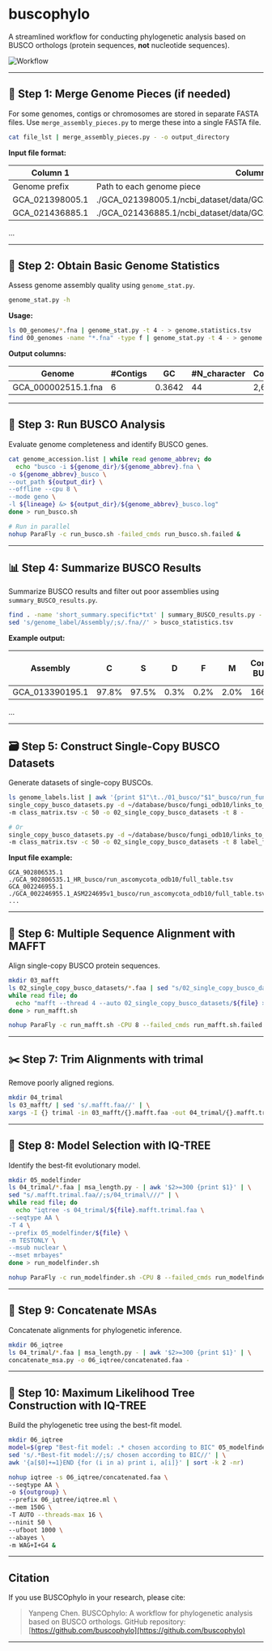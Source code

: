 # buscophylo

A streamlined workflow for conducting phylogenetic analysis based on BUSCO orthologs (protein sequences, **not** nucleotide sequences).

![Workflow](images/gpa_workflow.jpg)

---

## 🚩 Step 1: Merge Genome Pieces (if needed)

For some genomes, contigs or chromosomes are stored in separate FASTA files. Use `merge_assembly_pieces.py` to merge these into a single FASTA file.

```bash
cat file_lst | merge_assembly_pieces.py - -o output_directory
```

**Input file format:**

| Column 1           | Column 2                                                         |
|--------------------|------------------------------------------------------------------|
| Genome prefix      | Path to each genome piece                                        |
|GCA_021398005.1 | ./GCA_021398005.1/ncbi_dataset/data/GCA_021398005.1/GCA_021398005.fna|
|GCA_021436885.1 | ./GCA_021436885.1/ncbi_dataset/data/GCA_021436885.1/chr1.fna|
...

---

## 🧮 Step 2: Obtain Basic Genome Statistics

Assess genome assembly quality using `genome_stat.py`.

```bash
genome_stat.py -h
```

**Usage:**
```bash
ls 00_genomes/*.fna | genome_stat.py -t 4 - > genome.statistics.tsv
find 00_genomes -name "*.fna" -type f | genome_stat.py -t 4 - > genome.statistics.tsv
```

**Output columns:**

| Genome | #Contigs | GC | #N_character | Contig_longest | Contig_minimum | N90 | L90 | N50 | L50 | N75 | L75 |
|--------|----------|----|--------------|----------------|----------------|-----|-----|-----|-----|-----|-----|
|GCA_000002515.1.fna|  6|  0.3642|  44 | 2,602,197|  1,062,590 | 1,320,834 | 5 | 1,753,957 | 3 | 1,715,506|  4 |

---

## 🧬 Step 3: Run BUSCO Analysis

Evaluate genome completeness and identify BUSCO genes.

```bash
cat genome_accession.list | while read genome_abbrev; do
  echo "busco -i ${genome_dir}/${genome_abbrev}.fna \
-o ${genome_abbrev}_busco \
--out_path ${output_dir} \
--offline --cpu 8 \
--mode geno \
-l ${lineage} &> ${output_dir}/${genome_abbrev}_busco.log"
done > run_busco.sh

# Run in parallel
nohup ParaFly -c run_busco.sh -failed_cmds run_busco.sh.failed &
```

---

## 📊 Step 4: Summarize BUSCO Results

Summarize BUSCO results and filter out poor assemblies using `summary_BUSCO_results.py`.

```bash
find . -name 'short_summary.specific*txt' | summary_BUSCO_results.py - | \
sed 's/genome_label/Assembly/;s/.fna//' > busco_statistics.tsv
```

**Example output:**

| Assembly         | C     | S     | D     | F     | M     | Complete BUSCOs | Single-copy BUSCOs | Duplicated BUSCOs | Fragmented BUSCOs | Missing BUSCOs | Total BUSCO groups |
|------------------|-------|-------|-------|-------|-------|-----------------|--------------------|-------------------|-------------------|----------------|--------------------|
| GCA_013390195.1  | 97.8% | 97.5% | 0.3%  | 0.2%  | 2.0%  | 1669            | 1664               | 5                 | 3                 | 34             | 1706               |
...

---

## 🗃️ Step 5: Construct Single-Copy BUSCO Datasets

Generate datasets of single-copy BUSCOs.

```bash
ls genome_labels.list | awk '{print $1"\t../01_busco/"$1"_busco/run_fungi_odb10/full_table.tsv"}' | \
single_copy_busco_datasets.py -d ~/database/busco/fungi_odb10/links_to_ODB10.txt \
-m class_matrix.tsv -c 50 -o 02_single_copy_busco_datasets -t 8 -

# Or
single_copy_busco_datasets.py -d ~/database/busco/fungi_odb10/links_to_ODB10.txt \
-m class_matrix.tsv -c 50 -o 02_single_copy_busco_datasets -t 8 label_full_table.path.list
```

**Input file example:**
```
GCA_902806535.1    ./GCA_902806535.1_HR_busco/run_ascomycota_odb10/full_table.tsv
GCA_002246955.1    ./GCA_002246955.1_ASM224695v1_busco/run_ascomycota_odb10/full_table.tsv
...
```

---

## 🧩 Step 6: Multiple Sequence Alignment with MAFFT

Align single-copy BUSCO protein sequences.

```bash
mkdir 03_mafft
ls 02_single_copy_busco_datasets/*.faa | sed "s/02_single_copy_busco_datasets\///" | \
while read file; do
  echo "mafft --thread 4 --auto 02_single_copy_busco_datasets/${file} > 03_mafft/${file%.faa}.mafft.faa 2> /dev/null"
done > run_mafft.sh

nohup ParaFly -c run_mafft.sh -CPU 8 --failed_cmds run_mafft.sh.failed &
```

---

## ✂️ Step 7: Trim Alignments with trimal

Remove poorly aligned regions.

```bash
mkdir 04_trimal
ls 03_mafft/ | sed 's/.mafft.faa//' | \
xargs -I {} trimal -in 03_mafft/{}.mafft.faa -out 04_trimal/{}.mafft.trimal.faa -gappyout
```

---

## 🧪 Step 8: Model Selection with IQ-TREE

Identify the best-fit evolutionary model.

```bash
mkdir 05_modelfinder
ls 04_trimal/*.faa | msa_length.py - | awk '$2>=300 {print $1}' | \
sed "s/.mafft.trimal.faa//;s/04_trimal\///" | \
while read file; do
  echo "iqtree -s 04_trimal/${file}.mafft.trimal.faa \
--seqtype AA \
-T 4 \
--prefix 05_modelfinder/${file} \
-m TESTONLY \
--msub nuclear \
--mset mrbayes"
done > run_modelfinder.sh

nohup ParaFly -c run_modelfinder.sh -CPU 8 --failed_cmds run_modelfinder.sh.failed &
```

---

## 🔗 Step 9: Concatenate MSAs

Concatenate alignments for phylogenetic inference.

```bash
mkdir 06_iqtree
ls 04_trimal/*.faa | msa_length.py - | awk '$2>=300 {print $1}' | \
concatenate_msa.py -o 06_iqtree/concatenated.faa -
```

---

## 🌳 Step 10: Maximum Likelihood Tree Construction with IQ-TREE

Build the phylogenetic tree using the best-fit model.

```bash
mkdir 06_iqtree
model=$(grep "Best-fit model: .* chosen according to BIC" 05_modelfinder/*log | \
sed 's/.*Best-fit model://;s/ chosen according to BIC//' | \
awk '{a[$0]+=1}END {for (i in a) print i, a[i]}' | sort -k 2 -nr)

nohup iqtree -s 06_iqtree/concatenated.faa \
--seqtype AA \
-o ${outgroup} \
--prefix 06_iqtree/iqtree.ml \
--mem 150G \
-T AUTO --threads-max 16 \
--ninit 50 \
--ufboot 1000 \
--abayes \
-m WAG+I+G4 &
```

---

## Citation

If you use BUSCOphylo in your research, please cite:

> Yanpeng Chen. BUSCOphylo: A workflow for phylogenetic analysis based on BUSCO orthologs. GitHub repository: [https://github.com/buscophylo](https://github.com/buscophylo)

---

